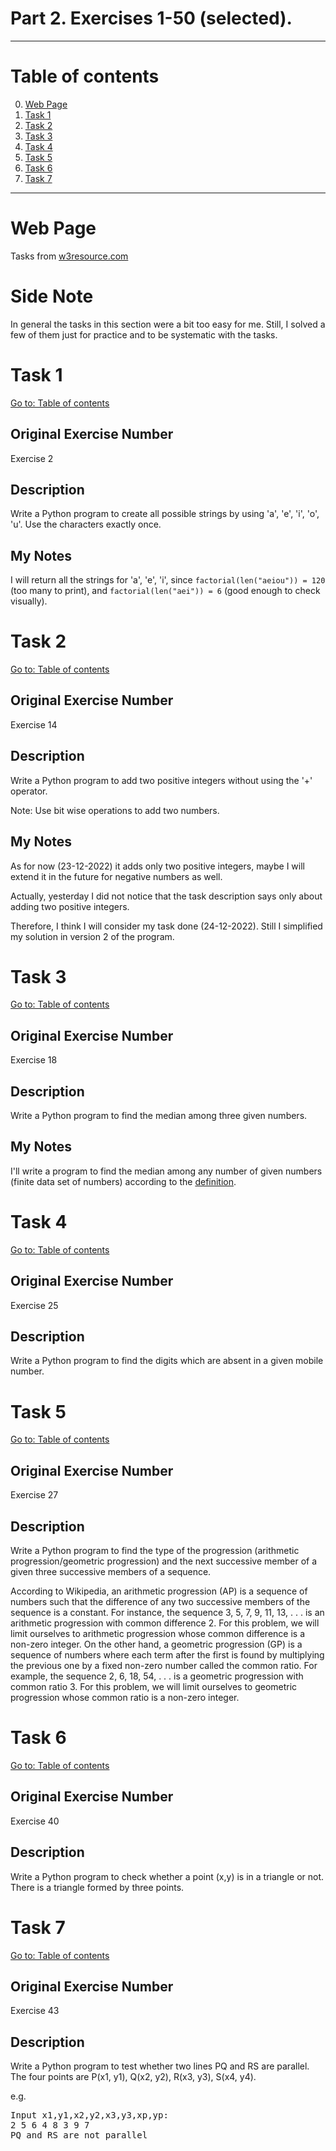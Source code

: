 # Part 2. Exercises 1-50 (selected).

---

# Table of contents

0. [Web Page](#web-page)
1. [Task 1](#task-1)
2. [Task 2](#task-2)
3. [Task 3](#task-3)
4. [Task 4](#task-4)
5. [Task 5](#task-5)
6. [Task 6](#task-6)
7. [Task 7](#task-7)

---

# Web Page

Tasks from [w3resource.com](https://www.w3resource.com/python-exercises/basic/)

# Side Note

In general the tasks in this section were a bit too easy for me. Still, I solved a few of them just for practice and to be systematic with the tasks.

# Task 1

[Go to: Table of contents](#table-of-contents)

## Original Exercise Number

Exercise 2

## Description

Write a Python program to create all possible strings by using 'a', 'e', 'i', 'o', 'u'. Use the characters exactly once.

## My Notes

I will return all the strings for 'a', 'e', 'i', since `factorial(len("aeiou")) = 120` (too many to print), and `factorial(len("aei")) = 6` (good enough to check visually).

# Task 2

[Go to: Table of contents](#table-of-contents)

## Original Exercise Number

Exercise 14

## Description

Write a Python program to add two positive integers without using the '+' operator.

Note: Use bit wise operations to add two numbers.

## My Notes

As for now (23-12-2022) it adds only two positive integers, maybe I will extend it in the future for negative numbers as well.

Actually, yesterday I did not notice that the task description says only about adding two positive integers.

Therefore, I think I will consider my task done (24-12-2022). Still I simplified my solution in version 2 of the program.

# Task 3

[Go to: Table of contents](#table-of-contents)

## Original Exercise Number

Exercise 18

## Description

Write a Python program to find the median among three given numbers.

## My Notes

I'll write a program to find the median among any number of given numbers (finite data set of numbers) according to the [definition](https://en.wikipedia.org/wiki/Median#Finite_data_set_of_numbers).

# Task 4

[Go to: Table of contents](#table-of-contents)

## Original Exercise Number

Exercise 25

## Description

Write a Python program to find the digits which are absent in a given mobile number.

# Task 5

[Go to: Table of contents](#table-of-contents)

## Original Exercise Number

Exercise 27

## Description

Write a Python program to find the type of the progression (arithmetic
progression/geometric progression) and the next successive member of a given
three successive members of a sequence.

According to Wikipedia, an arithmetic progression (AP) is a sequence of numbers
such that the difference of any two successive members of the sequence is a
constant. For instance, the sequence 3, 5, 7, 9, 11, 13, . . . is an arithmetic
progression with common difference 2. For this problem, we will limit ourselves
to arithmetic progression whose common difference is a non-zero integer.  On the
other hand, a geometric progression (GP) is a sequence of numbers where each
term after the first is found by multiplying the previous one by a fixed
non-zero number called the common ratio. For example, the sequence 2, 6, 18, 54,
. . . is a geometric progression with common ratio 3. For this problem, we will
limit ourselves to geometric progression whose common ratio is a non-zero
integer.

# Task 6

[Go to: Table of contents](#table-of-contents)

## Original Exercise Number

Exercise 40

## Description

Write a Python program to check whether a point (x,y) is in a triangle or not. There is a triangle formed by three points.

# Task 7

[Go to: Table of contents](#table-of-contents)

## Original Exercise Number

Exercise 43

## Description

 Write a Python program to test whether two lines PQ and RS are parallel. The four points are P(x1, y1), Q(x2, y2), R(x3, y3), S(x4, y4).

 e.g.

 <pre>
Input x1,y1,x2,y2,x3,y3,xp,yp:
2 5 6 4 8 3 9 7
PQ and RS are not parallel
 </pre>
